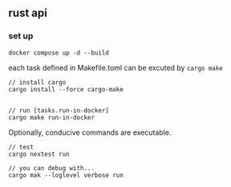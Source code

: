 ## rust api

### set up

```
docker compose up -d --build
```

each task defined in Makefile.toml can be excuted by `cargo make`

```
// install cargo
cargo install --force cargo-make


// run [tasks.run-in-docker]
cargo make run-in-docker
```

Optionally, conducive commands are executable.  

```
// test
cargo nextest run

// you can debug with...
cargo mak --loglevel verbose run
```